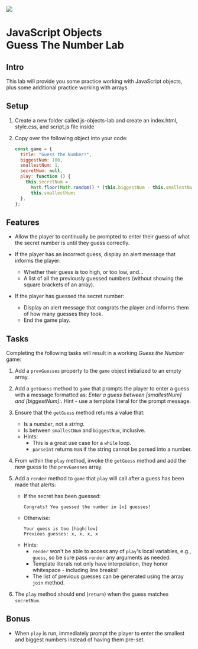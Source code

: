![](https://i.imgur.com/hGEeDR1.png)

# JavaScript Objects<br>Guess The Number Lab

## Intro

This lab will provide you some practice working with JavaScript objects, plus some additional practice working with arrays.

## Setup

1. Create a new folder called js-objects-lab and create an index.html, style.css, and script.js file inside

2. Copy over the following object into your code:

   ```js
   const game = {
     title: "Guess the Number!",
     biggestNum: 100,
     smallestNum: 1,
     secretNum: null,
     play: function () {
       this.secretNum =
         Math.floor(Math.random() * (this.biggestNum - this.smallestNum + 1)) +
         this.smallestNum;
     },
   };
   ```

## Features

- Allow the player to continually be prompted to enter their guess of what the secret number is until they guess correctly.

- If the player has an incorrect guess, display an alert message that informs the player:

  - Whether their guess is too high, or too low, and...
  - A list of all the previously guessed numbers (without showing the square brackets of an array).

- If the player has guessed the secret number:
  - Display an alert message that congrats the player and informs them of how many guesses they took.
  - End the game play.

## Tasks

Completing the following tasks will result in a working _Guess the Number_ game:

1. Add a `prevGuesses` property to the `game` object initialized to an empty array.

2. Add a `getGuess` method to `game` that prompts the player to enter a guess with a message formatted as: _Enter a guess between [smallestNum] and [biggestNum]:_. Hint - use a template literal for the prompt message.

3. Ensure that the `getGuess` method returns a value that:

   - Is a _number_, not a _string_.
   - Is between `smallestNum` and `biggestNum`, inclusive.
   - Hints:
     - This is a great use case for a `while` loop.
     - `parseInt` returns `NaN` if the string cannot be parsed into a number.

4. From within the `play` method, invoke the `getGuess` method and add the new guess to the `prevGuesses` array.

5. Add a `render` method to `game` that `play` will call after a guess has been made that alerts:

   - If the secret has been guessed:<br>
     ```
     Congrats! You guessed the number in [x] guesses!
     ```
   - Otherwise:<br>
     ```
     Your guess is too [high|low]
     Previous guesses: x, x, x, x
     ```
   - Hints:
     - `render` won't be able to access any of `play`'s local variables, e.g., `guess`, so be sure pass `render` any arguments as needed.
     - Template literals not only have interpolation, they honor whitespace - including line breaks!
     - The list of previous guesses can be generated using the array `join` method.

6. The `play` method should end (`return`) when the guess matches `secretNum`.

## Bonus

- When `play` is run, immediately prompt the player to enter the smallest and biggest numbers instead of having them pre-set.
